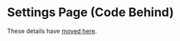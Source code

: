 # Settings Page (Code Behind)

These details have [moved here](../UWP/pages/settings-codebehind.md).